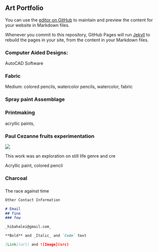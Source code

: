 ## Art Portfolio

You can use the [editor on GitHub](https://github.com/Hibah-Ali/hibah-ali.github.io/edit/main/README.md) to maintain and preview the content for your website in Markdown files.

Whenever you commit to this repository, GitHub Pages will run [Jekyll](https://jekyllrb.com/) to rebuild the pages in your site, from the content in your Markdown files.


### Computer Aided Designs:


AutoCAD Software

### Fabric

Medium: colored pencils, watercolor pencils, watercolor, 
fabric

### Spray paint Assemblage


### Printmaking

acryllic paints, 


### Paul Cezanne fruits experimentation
![](IMG_1959.heic)

This work was an exploration on still life genre and cre



Acryllic paint, colored pencil


### Charcoal


###
The race against time



```markdown
Other Contact Information

# Email
## fine
### few

_hibahalei@gmail.com_

**Bold** and _Italic_ and `Code` text

[Link](url) and ![Image](src)
```

